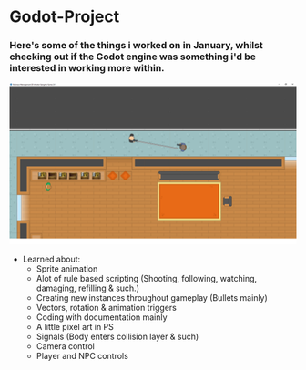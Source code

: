 # Godot-Project

### Here's some of the things i worked on in January, whilst checking out if the Godot engine was something i'd be interested in working more within.

<img src="busmafia.png" width="800" >

* Learned about:
  * Sprite animation
  * Alot of rule based scripting (Shooting, following, watching, damaging, refilling & such.)
  * Creating new instances throughout gameplay (Bullets mainly)
  * Vectors, rotation & animation triggers
  * Coding with documentation mainly
  * A little pixel art in PS
  * Signals (Body enters collision layer & such)
  * Camera control
  * Player and NPC controls
